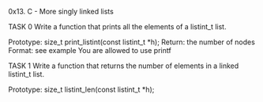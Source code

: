 0x13. C - More singly linked lists


TASK 0
Write a function that prints all the elements of a listint_t list.

Prototype: size_t print_listint(const listint_t *h);
Return: the number of nodes
Format: see example
You are allowed to use printf


TASK 1
Write a function that returns the number of elements in a linked listint_t list.

Prototype: size_t listint_len(const listint_t *h);
